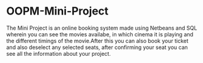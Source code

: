 # OOPM-Mini-Project
The Mini Project is an online booking system made using Netbeans and SQL wherein you can see the movies availabe, in which cinema it is playing and the different timings of the movie.After this you can also book your ticket and also deselect any selected seats, after confirming your seat you can see all the information about your project. 
